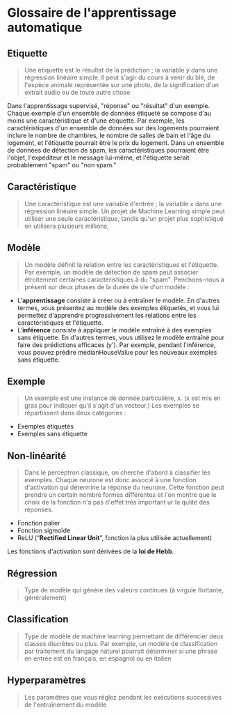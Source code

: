 # Glossaire de l'apprentissage automatique

## Etiquette
> Une étiquette est le résultat de la prédiction ; la variable y dans une régression linéaire simple. Il peut s'agir du cours à venir du blé, de l'espèce animale représentée sur une photo, de la signification d'un extrait audio ou de toute autre chose

Dans l'apprentissage supervisé, "réponse" ou "résultat" d'un exemple. Chaque exemple d'un ensemble de données étiqueté se compose d'au moins une caractéristique et d'une étiquette. Par exemple, les caractéristiques d'un ensemble de données sur des logements pourraient inclure le nombre de chambres, le nombre de salles de bain et l'âge du logement, et l'étiquette pourrait être le prix du logement. Dans un ensemble de données de détection de spam, les caractéristiques pourraient être l'objet, l'expéditeur et le message lui-même, et l'étiquette serait probablement "spam" ou "non spam."

## Caractéristique
> Une caractéristique est une variable d'entrée ; la variable x dans une régression linéaire simple. Un projet de Machine Learning simple peut utiliser une seule caractéristique, tandis qu'un projet plus sophistiqué en utilisera plusieurs millions,

## Modèle
> Un modèle définit la relation entre les caractéristiques et l'étiquette. Par exemple, un modèle de détection de spam peut associer étroitement certaines caractéristiques à du "spam". Penchons-nous à présent sur deux phases de la durée de vie d'un modèle :

* L'**apprentissage** consiste à créer ou à entraîner le modèle. En d'autres termes, vous présentez au modèle des exemples étiquetés, et vous lui permettez d'apprendre progressivement les relations entre les caractéristiques et l'étiquette.
* L'**inférence** consiste à appliquer le modèle entraîné à des exemples sans étiquette. En d'autres termes, vous utilisez le modèle entraîné pour faire des prédictions efficaces (y'). Par exemple, pendant l'inférence, vous pouvez prédire medianHouseValue pour les nouveaux exemples sans étiquette.

## Exemple
> Un exemple est une instance de donnée particulière, x. (x est mis en gras pour indiquer qu'il s'agit d'un vecteur.) Les exemples se répartissent dans deux catégories :

* Exemples étiquetés
* Exemples sans étiquette

## Non-linéarité

> Dans le perceptron classique, on cherche d'abord à classifier les exemples. Chaque neurone est donc associé à une fonction d'activation qui détermine la réponse du neurone. Cette fonction peut prendre un certain nombre formes différentes et l'on montre que le choix de la fonction n'a pas d'effet très important ur la qulité des réponses.

* Fonction palier
* Fonction sigmoïde
* ReLU (“**Rectified Linear Unit**”, fonction la plus utilisée actuellement)

Les fonctions d'activation sont dérivées de la **loi de Hebb**.

## Régression
> Type de modèle qui génère des valeurs continues (à virgule flottante, généralement)

## Classification
> Type de modèle de machine learning permettant de différencier deux classes discrètes ou plus. Par exemple, un modèle de classification par traitement du langage naturel pourrait déterminer si une phrase en entrée est en français, en espagnol ou en italien

## Hyperparamètres
> Les paramètres que vous réglez pendant les exécutions successives de l'entraînement du modèle
